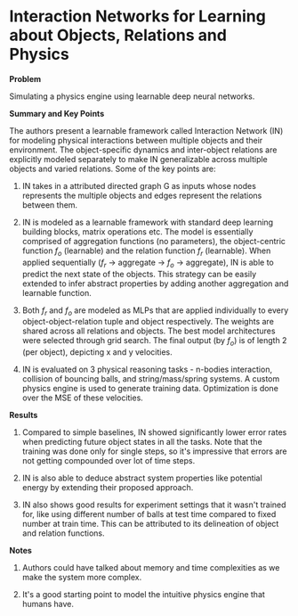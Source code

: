 #  Interaction Networks for Learning about Objects, Relations and Physics

**Problem**

Simulating a physics engine using learnable deep neural networks.

**Summary and Key Points**

The authors present a learnable framework called Interaction Network (IN) for modeling physical interactions between multiple objects and their environment. The object-specific dynamics and inter-object relations are explicitly modeled separately to make IN generalizable across multiple objects and varied relations. Some of the key points are:

1. IN takes in a attributed directed graph G as inputs whose nodes represents the multiple objects and edges represent the relations between them.

2. IN is modeled as a learnable framework with standard deep learning building blocks, matrix operations etc. The model is essentially comprised of aggregation functions (no parameters), the object-centric function *f<sub>o* (learnable) and the relation function *f<sub>r* (learnable). When applied sequentially (*f<sub>r* -> aggregate -> *f<sub>o* -> aggregate), IN is able to predict the next state of the objects. This strategy can be easily extended to infer abstract properties by adding another aggregation and learnable function. 

3. Both *f<sub>r* and *f<sub>o* are modeled as MLPs that are applied individually to every object-object-relation tuple and object respectively. The weights are shared across all relations and objects. The best model architectures were selected through grid search. The final output (by *f<sub>o*) is of length 2 (per object), depicting x and y velocities. 

4. IN is evaluated on 3 physical reasoning tasks - n-bodies interaction, collision of bouncing balls, and string/mass/spring systems. A custom physics engine is used to generate training data. Optimization is done over the MSE of these velocities. 

**Results**

1. Compared to simple baselines, IN showed significantly lower error rates when predicting future object states in all the tasks. Note that the training was done only for single steps, so it's impressive that errors are not getting compounded over lot of time steps.

2. IN is also able to deduce abstract system properties like potential energy by extending their proposed approach.

3. IN also shows good results for experiment settings that it wasn't trained for, like using different number of balls at test time compared to fixed number at train time. This can be attributed to its delineation of object and relation functions.

**Notes**

1. Authors could have talked about memory and time complexities as we make the system more complex.

2. It's a good starting point to model the intuitive physics engine that humans have.

